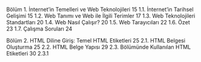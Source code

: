 Bölüm 1. İnternet’in Temelleri ve  Web Teknolojileri	15
1.1.	İnternet’in Tarihsel Gelişimi 	15
1.2.	Web Tanımı  ve Web ile İlgili  Terimler 	17
1.3.	Web Teknolojileri Standartları	20
1.4.	Web Nasıl Çalışır?	20
1.5.	Web Tarayıcıları	22
1.6.	Özet	23
1.7.	Çalışma  Soruları	24

Bölüm 2. HTML  Diline Giriş: Temel  HTML Etiketleri	25
2.1.	HTML Belgesi Oluşturma	25
2.2.	HTML Belge Yapısı	29
2.3.	<head> Bölümünde Kullanılan  HTML Etiketleri	30
2.3.1	<TITLE>  Etiketi	30
2.3.2	<META> Etiketi	30
2.4.	Başlık Oluşturma	32
2.5.	Paragraf Oluşturma	33
2.6.	Alt Satıra Geçirme  Etiketi	34
2.7.	Metinler  Arasına Boşluk Ekleme	34
2.8.	Yatay  Çizgi  Oluşturma (Horizontal Line)	34
2.9.	HTML Kodları  Arasına Açıklama Satırları Ekleme	35
2.10.	Yazı  Türleri Belirleme:   <Font> Etiketi	36
2.10.1	Font Büyüklüğü Belirleme  (size)	36
2.10.2	Font Türü Belirleme  (face)	37
2.10.3.  Font Rengi Belirleme  (color)	39
2.11.	Özet	40
2.12.	Çalışma  Soruları	41
